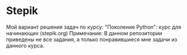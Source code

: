 # Stepik
Мой вариант решения задач по курсу: "Поколение Python": курс для начинающих (stepik.org)
Примечание: В данном репозитории приведены не все задания, а только понравившиеся мне задачи из данного курса. 
